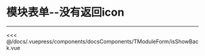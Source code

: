 # 模块表单--没有返回icon

---

<common-code-format isShowModule>
  <docsComponents-TModuleForm-isShowBack slot="source"></docsComponents-TModuleForm-isShowBack>
 <<< @/docs/.vuepress/components/docsComponents/TModuleForm/isShowBack.vue
</common-code-format>

